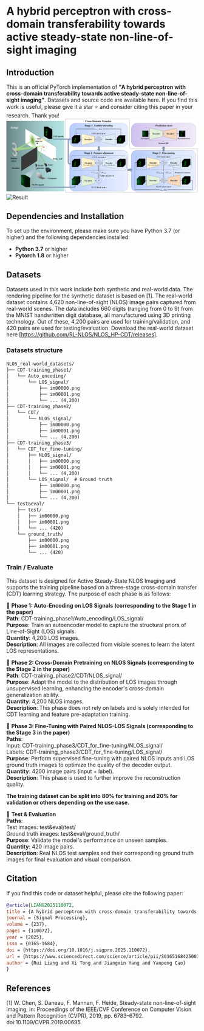 # A hybrid perceptron with cross-domain transferability towards active steady-state non-line-of-sight imaging
## Introduction
This is an official PyTorch implementation of **"A hybrid perceptron with cross-domain transferability towards active steady-state non-line-of-sight imaging"**. Datasets and source code are available here. If you find this work is useful, please give it a star ⭐ and consider citing this paper in your research. Thank you!
![Overview](image.png)
![Result](result.png)

## Dependencies and Installation

To set up the environment, please make sure you have Python 3.7 (or higher) and the following dependencies installed:

- **Python 3.7** or higher
- **Pytorch 1.8** or higher

## Datasets
Datasets used in this work include both synthetic and real-world data. The rendering pipeline for the synthetic dataset is based on [1]. The real-world dataset contains 4,620 non-line-of-sight (NLOS) image pairs captured from real-world scenes. The data includes 660 digits (ranging from 0 to 9) from the MNIST handwritten digit database, all manufactured using 3D printing technology. Out of these, 4,200 pairs are used for training/validation, and 420 pairs are used for testing/evaluation. Download the real-world dataset here [https://github.com/RL-NLOS/NLOS_HP-CDT/releases].

### Datasets structure
```text
NLOS_real-world_datasets/
├── CDT-training_phase1/
│   └── Auto_encoding/
│       └── LOS_signal/
│           ├── im00000.png
│           ├── im00001.png
│           └── ... (4,200)
├── CDT-training_phase2/
│   └── CDT/
│       └── NLOS_signal/
│           ├── im00000.png
│           ├── im00001.png
│           └── ... (4,200)
├── CDT-training_phase3/
│   └── CDT_for_fine-tuning/
│       ├── NLOS_signal/
│       │   ├── im00000.png
│       │   ├── im00001.png
│       │   └── ... (4,200)
│       └── LOS_signal/  # Ground truth
│           ├── im00000.png
│           ├── im00001.png
│           └── ... (4,200)
└── test&eval/
    ├── test/
    │   ├── im00000.png
    │   ├── im00001.png
    │   └── ... (420)
    └── ground_truth/
        ├── im00000.png
        ├── im00001.png
        └── ... (420)
```

### Train / Evaluate
This dataset is designed for Active Steady-State NLOS Imaging and supports the training pipeline based on a three-stage cross-domain transfer (CDT) learning strategy. The purpose of each phase is as follows:

📌 **Phase 1: Auto-Encoding on LOS Signals (corresponding to the Stage 1 in the paper)**  
**Path**: CDT-training_phase1/Auto_encoding/LOS_signal/  
**Purpose**: Train an autoencoder model to capture the structural priors of Line-of-Sight (LOS) signals.  
**Quantity**: 4,200 LOS images.  
**Description**: All images are collected from visible scenes to learn the latent LOS representations.  

📌 **Phase 2: Cross-Domain Pretraining on NLOS Signals (corresponding to the Stage 2 in the paper)**  
**Path**: CDT-training_phase2/CDT/NLOS_signal/  
**Purpose**: Adapt the model to the distribution of LOS images through unsupervised learning, enhancing the encoder's cross-domain generalization ability.  
**Quantity**: 4,200 NLOS images.  
**Description**: This phase does not rely on labels and is solely intended for CDT learning and feature pre-adaptation training.  

📌 **Phase 3: Fine-Tuning with Paired NLOS–LOS Signals (corresponding to the Stage 3 in the paper)**  
**Paths**:  
Input: CDT-training_phase3/CDT_for_fine-tuning/NLOS_signal/  
Labels: CDT-training_phase3/CDT_for_fine-tuning/LOS_signal/  
**Purpose**: Perform supervised fine-tuning with paired NLOS inputs and LOS ground truth images to optimize the quality of the decoder output.  
**Quantity**: 4200 image pairs (input + label).  
**Description**: This phase is used to further improve the reconstruction quality.  

**The training dataset can be split into 80% for training and 20% for validation or others depending on the use case.**  

📌 **Test & Evaluation**  
**Paths**:  
Test images: test&eval/test/  
Ground truth images: test&eval/ground_truth/  
**Purpose**: Validate the model's performance on unseen samples.  
**Quantity**: 420 image pairs.  
**Description**: Real NLOS test samples and their corresponding ground truth images for final evaluation and visual comparison.  

## Citation
If you find this code or dataset helpful, please cite the following paper:

```bibtex
@article{LIANG2025110072,
title = {A hybrid perceptron with cross-domain transferability towards active steady-state non-line-of-sight imaging},
journal = {Signal Processing},
volume = {237},
pages = {110072},
year = {2025},
issn = {0165-1684},
doi = {https://doi.org/10.1016/j.sigpro.2025.110072},
url = {https://www.sciencedirect.com/science/article/pii/S0165168425001860},
author = {Rui Liang and Xi Tong and Jiangxin Yang and Yanpeng Cao}
}
```

## References
[1] W. Chen, S. Daneau, F. Mannan, F. Heide, Steady-state non-line-of-sight imaging, in: Proceedings of the IEEE/CVF Conference on Computer Vision and Pattern Recognition (CVPR), 2019, pp. 6783–6792. doi:10.1109/CVPR.2019.00695.
